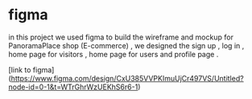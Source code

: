# figma

in this project we used figma to build the wireframe and mockup for PanoramaPlace shop (E-commerce) , we designed the sign up , log in , home page for visitors , home page for users and profile page . 

[link to figma] (https://www.figma.com/design/CxU385VVPKImuUjCr497VS/Untitled?node-id=0-1&t=WTrGhrWzUEKhS6r6-1)